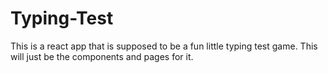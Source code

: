 # Typing-Test
This is a react app that is supposed to be a fun little typing test game. This will just be the components and pages for it. 
